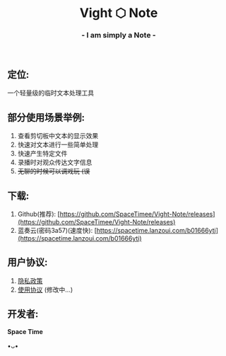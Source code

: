 <h1 align="center">Vight ⬡ Note</h1>
<h3 align="center">- I am simply a Note -</h3>
</br>

## 定位:
一个轻量级的临时文本处理工具

## 部分使用场景举例:
1. 查看剪切板中文本的显示效果
2. 快速对文本进行一些简单处理
3. 快速产生特定文件
4. 录播时对观众传达文字信息
5. ~~无聊的时候可以调戏玩 (误~~

## 下载:
1. Github(推荐): [https://github.com/SpaceTimee/Vight-Note/releases](https://github.com/SpaceTimee/Vight-Note/releases)
2. 蓝奏云(密码3a57)(速度快): [https://spacetime.lanzoui.com/b01666yti](https://spacetime.lanzoui.com/b01666yti)

## 用户协议:
1. [隐私政策](https://thoughts.teambition.com/share/609fd36543b2b70046b09b06#title=Vight_Note_隐私政策)
2. [使用协议]() (修改中...)

## 开发者:
**Space Time**

•ᴗ•
